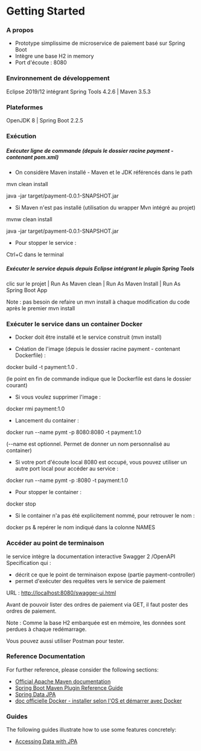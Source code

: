 # Getting Started

### A propos
* Prototype simplissime de microservice de paiement basé sur Spring Boot
* Intègre une base H2 in memory
* Port d'écoute : 8080

### Environnement de développement
Eclipse 2019/12 intégrant Spring Tools 4.2.6 | Maven 3.5.3

### Plateformes
OpenJDK 8 | Spring Boot 2.2.5

### Exécution
##### Exécuter ligne de commande (depuis le dossier racine payment - contenant pom.xml)
* On considère Maven installé - Maven et le JDK référencés dans le path
 
mvn clean install

java -jar target/payment-0.0.1-SNAPSHOT.jar

* Si Maven n'est pas installé (utilisation du wrapper Mvn intégré au projet)

mvnw clean install

java -jar target/payment-0.0.1-SNAPSHOT.jar

* Pour stopper le service : 

Ctrl+C dans le terminal

##### Exécuter le service depuis depuis Eclipse  intégrant le plugin Spring Tools
clic <droite> sur le projet | Run As Maven clean | Run As Maven Install | Run As Spring Boot App

Note : pas besoin de refaire un mvn install à chaque modification du code après le premier mvn install

### Exécuter le service dans un container Docker 
* Docker doit être installé et le service construit (mvn install)



* Création de l'image (depuis le dossier racine payment - contenant Dockerfile) : 

docker build -t payment:1.0 .

(le point en fin de commande indique que le Dockerfile est dans le dossier courant)

* Si vous voulez supprimer l'image :

docker rmi payment:1.0

* Lancement du container :

docker run --name pymt -p 8080:8080 -t payment:1.0

(--name est optionnel. Permet de donner un nom personnalisé au container)

* Si votre port d'écoute local 8080 est occupé, vous pouvez utiliser un autre port local pour accéder au service :

docker run --name pymt -p <votre port local>:8080 -t payment:1.0

* Pour stopper le container : 

docker stop <nom du container>

* Si le container n'a pas été explicitement nommé, pour retrouver le nom :

docker ps & repérer le nom indiqué dans la colonne NAMES


### Accéder au point de terminaison
le service intègre la documentation interactive Swagger 2 /OpenAPI Specification qui :
* décrit ce que le point de terminaison expose (partie payment-controller)
* permet d'exécuter des requêtes vers le service de paiement

URL : <http://localhost:8080/swagger-ui.html>

Avant de pouvoir lister des ordres de paiement via GET, il faut poster des ordres de paiement.

Note : Comme la base H2 embarquée est en mémoire, les données sont perdues à chaque redémarrage.

Vous pouvez aussi utiliser Postman pour tester.


### Reference Documentation
For further reference, please consider the following sections:

* [Official Apache Maven documentation](https://maven.apache.org/guides/index.html)
* [Spring Boot Maven Plugin Reference Guide](https://docs.spring.io/spring-boot/docs/2.2.5.RELEASE/maven-plugin/)
* [Spring Data JPA](https://docs.spring.io/spring-boot/docs/2.2.5.RELEASE/reference/htmlsingle/#boot-features-jpa-and-spring-data)
* [doc officielle Docker - installer selon l'OS et démarrer avec Docker](https://docs.docker.com/)

### Guides
The following guides illustrate how to use some features concretely:

* [Accessing Data with JPA](https://spring.io/guides/gs/accessing-data-jpa/)

